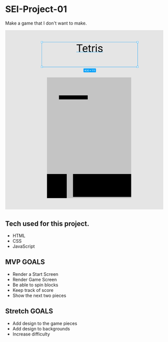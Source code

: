 # SEI-Project-01

Make a game that I don't want to make.

![screenshot](game.png)

## Tech used for this project.

- HTML
- CSS
- JavaScript

## MVP GOALS

- Render a Start Screen
- Render Game Screen
- Be able to spin blocks
- Keep track of score
- Show the next two pieces

## Stretch GOALS

- Add design to the game pieces
- Add design to backgrounds
- Increase difficulty
